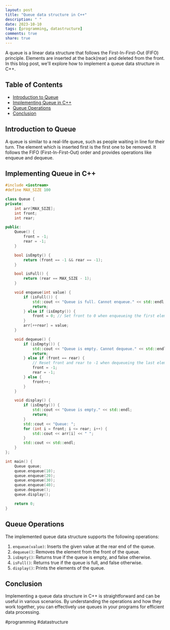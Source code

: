 ```yaml
---
layout: post
title: "Queue data structure in C++"
description: " "
date: 2023-10-10
tags: [programming, datastructure]
comments: true
share: true
---
```


A queue is a linear data structure that follows the First-In-First-Out (FIFO) principle. Elements are inserted at the back(rear) and deleted from the front. In this blog post, we'll explore how to implement a queue data structure in C++.

## Table of Contents
- [Introduction to Queue](#introduction-to-queue)
- [Implementing Queue in C++](#implementing-queue-in-c++)
- [Queue Operations](#queue-operations)
- [Conclusion](#conclusion)

## Introduction to Queue

A queue is similar to a real-life queue, such as people waiting in line for their turn. The element which is inserted first is the first one to be removed. It follows the FIFO (First-In-First-Out) order and provides operations like enqueue and dequeue.

## Implementing Queue in C++

```cpp
#include <iostream>
#define MAX_SIZE 100

class Queue {
private:
    int arr[MAX_SIZE];
    int front;
    int rear;

public:
    Queue() {
        front = -1;
        rear = -1;
    }

    bool isEmpty() {
        return (front == -1 && rear == -1);
    }

    bool isFull() {
        return (rear == MAX_SIZE - 1);
    }

    void enqueue(int value) {
        if (isFull()) {
            std::cout << "Queue is full. Cannot enqueue." << std::endl;
            return;
        } else if (isEmpty()) {
            front = 0; // Set front to 0 when enqueueing the first element
        }
        arr[++rear] = value;
    }

    void dequeue() {
        if (isEmpty()) {
            std::cout << "Queue is empty. Cannot dequeue." << std::endl;
            return;
        } else if (front == rear) {
            // Reset front and rear to -1 when dequeueing the last element
            front = -1;
            rear = -1;
        } else {
            front++;
        }
    }

    void display() {
        if (isEmpty()) {
            std::cout << "Queue is empty." << std::endl;
            return;
        }
        std::cout << "Queue: ";
        for (int i = front; i <= rear; i++) {
            std::cout << arr[i] << " ";
        }
        std::cout << std::endl;
    }
};

int main() {
    Queue queue;
    queue.enqueue(10);
    queue.enqueue(20);
    queue.enqueue(30);
    queue.enqueue(40);
    queue.dequeue();
    queue.display();

    return 0;
}
```

## Queue Operations

The implemented queue data structure supports the following operations:

1. `enqueue(value)`: Inserts the given value at the rear end of the queue.
2. `dequeue()`: Removes the element from the front of the queue.
3. `isEmpty()`: Returns true if the queue is empty, and false otherwise.
4. `isFull()`: Returns true if the queue is full, and false otherwise.
5. `display()`: Prints the elements of the queue.

## Conclusion

Implementing a queue data structure in C++ is straightforward and can be useful in various scenarios. By understanding the operations and how they work together, you can effectively use queues in your programs for efficient data processing.

#programming #datastructure
